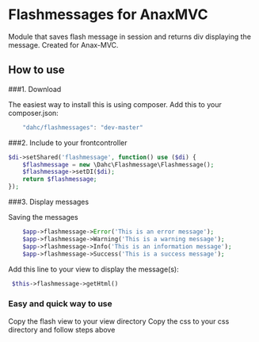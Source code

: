 Flashmessages for AnaxMVC
=============

Module that saves flash message in session and returns div displaying the message. Created for Anax-MVC.

How to use
-------------

###1. Download

The easiest way to install this is using composer. Add this to your composer.json: 

```javascript
    "dahc/flashmessages": "dev-master"
```

###2. Include to your frontcontroller

```php
$di->setShared('flashmessage', function() use ($di) {
    $flashmessage = new \Dahc\Flashmessage\Flashmessage();
    $flashmessage->setDI($di);
    return $flashmessage;
});
```

###3. Display messages

Saving the messages

```php
    $app->flashmessage->Error('This is an error message');
    $app->flashmessage->Warning('This is a warning message');
    $app->flashmessage->Info('This is an information message');
    $app->flashmessage->Success('This is a success message');
```

Add this line to your view to display the message(s):

```php
 $this->flashmessage->getHtml() 
```

### Easy and quick way to use

Copy the flash view to your view directory
Copy the css to your css directory and follow steps above
